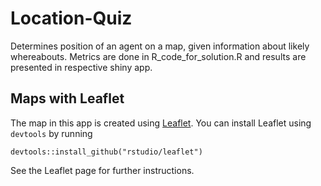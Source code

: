 # Location-Quiz
Determines position of an agent on a map, given information about likely whereabouts. Metrics are done in R_code_for_solution.R and results are presented in respective shiny app.

## Maps with Leaflet
The map in this app is created using [Leaflet](https://rstudio.github.io/leaflet/). You can install Leaflet using `devtools` by running 

`devtools::install_github("rstudio/leaflet")`

See the Leaflet page for further instructions.
